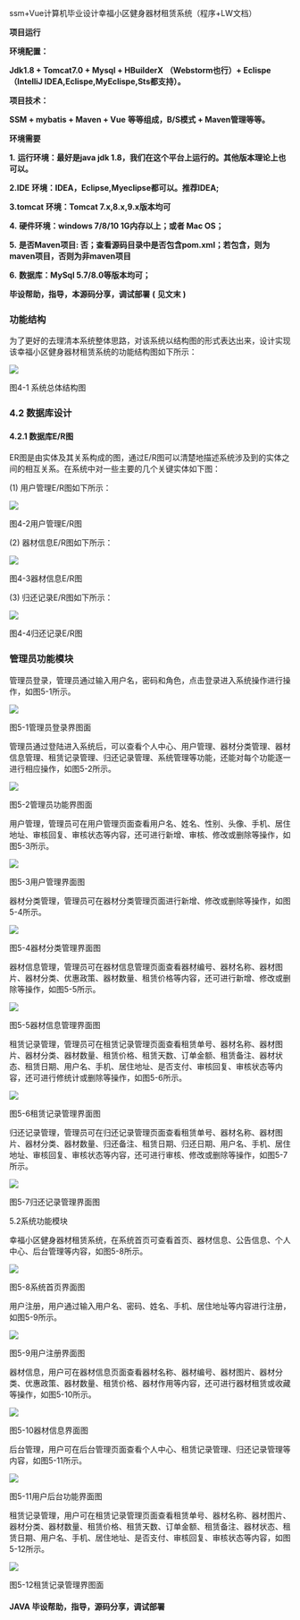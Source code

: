 ssm+Vue计算机毕业设计幸福小区健身器材租赁系统（程序+LW文档）

**项目运行**

**环境配置：**

**Jdk1.8 + Tomcat7.0 + Mysql + HBuilderX** **（Webstorm也行）+ Eclispe（IntelliJ
IDEA,Eclispe,MyEclispe,Sts都支持）。**

**项目技术：**

**SSM + mybatis + Maven + Vue** **等等组成，B/S模式 + Maven管理等等。**

**环境需要**

**1.** **运行环境：最好是java jdk 1.8，我们在这个平台上运行的。其他版本理论上也可以。**

**2.IDE** **环境：IDEA，Eclipse,Myeclipse都可以。推荐IDEA;**

**3.tomcat** **环境：Tomcat 7.x,8.x,9.x版本均可**

**4.** **硬件环境：windows 7/8/10 1G内存以上；或者 Mac OS；**

**5.** **是否Maven项目: 否；查看源码目录中是否包含pom.xml；若包含，则为maven项目，否则为非maven项目**

**6.** **数据库：MySql 5.7/8.0等版本均可；**

**毕设帮助，指导，本源码分享，调试部署** **(** **见文末** **)**

### 功能结构

为了更好的去理清本系统整体思路，对该系统以结构图的形式表达出来，设计实现该幸福小区健身器材租赁系统的功能结构图如下所示：

![](./res/640210fffc5b4fcd9b43d47356aeb65a.png)

图4-1 系统总体结构图

### 4.2 数据库设计

####  4.2.1 数据库E/R图

ER图是由实体及其关系构成的图，通过E/R图可以清楚地描述系统涉及到的实体之间的相互关系。在系统中对一些主要的几个关键实体如下图：

(1) 用户管理E/R图如下所示：

![](./res/d32ea912c8db4fbaa1e67112e991740c.png)

图4-2用户管理E/R图

(2) 器材信息E/R图如下所示：

![](./res/1ca38f2eb5ea4f2fb4905af32ab2e6d0.png)

图4-3器材信息E/R图

(3) 归还记录E/R图如下所示：

![](./res/e45a37a48e8944169ae41d72f1894a71.png)

图4-4归还记录E/R图

### 管理员功能模块

管理员登录，管理员通过输入用户名，密码和角色，点击登录进入系统操作进行操作，如图5-1所示。

![](./res/47dba41eb35e4ce394ceeded2eb422f7.png)

图5-1管理员登录界图面

管理员通过登陆进入系统后，可以查看个人中心、用户管理、器材分类管理、器材信息管理、租赁记录管理、归还记录管理、系统管理等功能，还能对每个功能逐一进行相应操作，如图5-2所示。

![](./res/36a31fffe46a4e5ea4755e5662364d56.png)

图5-2管理员功能界图面

用户管理，管理员可在用户管理页面查看用户名、姓名、性别、头像、手机、居住地址、审核回复、审核状态等内容，还可进行新增、审核、修改或删除等操作，如图5-3所示。

![](./res/288f068bcc8a4c13805610707bdbef15.png)

图5-3用户管理界面图

器材分类管理，管理员可在器材分类管理页面进行新增、修改或删除等操作，如图5-4所示。

![](./res/fc9795e7df7c45fca50b03341dee33fd.png)

图5-4器材分类管理界面图

器材信息管理，管理员可在器材信息管理页面查看器材编号、器材名称、器材图片、器材分类、优惠政策、器材数量、租赁价格等内容，还可进行新增、修改或删除等操作，如图5-5所示。

![](./res/67960a3b9602464d8bc84ca6d8fc35cb.png)

图5-5器材信息管理界面图

租赁记录管理，管理员可在租赁记录管理页面查看租赁单号、器材名称、器材图片、器材分类、器材数量、租赁价格、租赁天数、订单金额、租赁备注、器材状态、租赁日期、用户名、手机、居住地址、是否支付、审核回复、审核状态等内容，还可进行修统计或删除等操作，如图5-6所示。

![](./res/1f4eaa9ae24c4b768a8847ae46031e05.png)

图5-6租赁记录管理界面图

归还记录管理，管理员可在归还记录管理页面查看租赁单号、器材名称、器材图片、器材分类、器材数量、归还备注、租赁日期、归还日期、用户名、手机、居住地址、审核回复、审核状态等内容，还可进行审核、修改或删除等操作，如图5-7所示。

![](./res/a3f38fe8fa384493a71b24e68f6ba2c9.png)

图5-7归还记录管理界面图

5.2系统功能模块

幸福小区健身器材租赁系统，在系统首页可查看首页、器材信息、公告信息、个人中心、后台管理等内容，如图5-8所示。

![](./res/dded9cdc061c4b558935765c150079f0.png)

图5-8系统首页界面图

用户注册，用户通过输入用户名、密码、姓名、手机、居住地址等内容进行注册，如图5-9所示。

![](./res/fd058d7eaf5a4f78ac46e7f4a5c4b23e.png)

图5-9用户注册界面图

器材信息，用户可在器材信息页面查看器材名称、器材编号、器材图片、器材分类、优惠政策、器材数量、租赁价格、器材作用等内容，还可进行器材租赁或收藏等操作，如图5-10所示。

![](./res/f4303b613fcc47b1bd3a9827d6a74bc7.png)

图5-10器材信息界面图

后台管理，用户可在后台管理页面查看个人中心、租赁记录管理、归还记录管理等内容，如图5-11所示。

![](./res/59ad0b0d3bbe4adcaaaf2e9ecfc3473f.png)

图5-11用户后台功能界面图

租赁记录管理，用户可在租赁记录管理页面查看租赁单号、器材名称、器材图片、器材分类、器材数量、租赁价格、租赁天数、订单金额、租赁备注、器材状态、租赁日期、用户名、手机、居住地址、是否支付、审核回复、审核状态等内容，如图5-12所示。

![](./res/9b7fa7b9425e418bb0faa4be8f34b5d9.png)

图5-12租赁记录管理界图面

#### **JAVA** **毕设帮助，指导，源码分享，调试部署**

